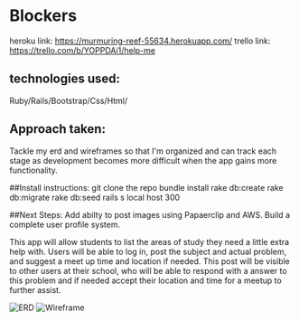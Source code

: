 # Blockers
heroku link: https://murmuring-reef-55634.herokuapp.com/
trello link: https://trello.com/b/YOPPDAi1/help-me

## technologies used: 
Ruby/Rails/Bootstrap/Css/Html/

## Approach taken: 
Tackle my erd and wireframes so that I'm organized and can track each stage as development becomes more difficult when the app gains more functionality. 

##Install instructions:
git clone the repo
bundle install
rake db:create
rake db:migrate 
rake db:seed
rails s
local host 300

##Next Steps: 
Add abilty to post images using Papaerclip and AWS. Build a complete user profile system. 


This app will allow students to list the areas of study they need a little extra help with. Users will be able to log in, post the subject and actual problem, and suggest a meet up time and location if needed. This post will be visible to other users at their school, who will be able to respond with a answer to this problem and if needed accept their location and time for a meetup to further assist.

![ERD](assets/erd_project_2.jpg)
![Wireframe](assets/wireframe_project_2.jpg)
